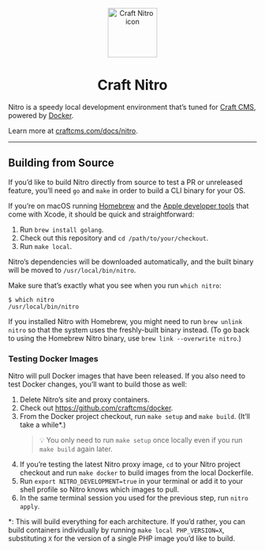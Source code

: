 <p align="center"><img src="resources/craft-nitro.svg" width="100" height="100" alt="Craft Nitro icon"></p>

<h1 align="center">Craft Nitro</h1>

Nitro is a speedy local development environment that’s tuned for [Craft CMS](https://craftcms.com/), powered by [Docker](https://www.docker.com/).

Learn more at [craftcms.com/docs/nitro](https://craftcms.com/docs/nitro/).

---

## Building from Source

If you’d like to build Nitro directly from source to test a PR or unreleased feature, you’ll need `go` and `make` in order to build a CLI binary for your OS.

If you’re on macOS running [Homebrew](https://brew.sh/) and the [Apple developer tools](https://developer.apple.com/xcode/resources/) that come with Xcode, it should be quick and straightforward:

1. Run `brew install golang`.
2. Check out this repository and `cd /path/to/your/checkout`.
3. Run `make local`.

Nitro’s dependencies will be downloaded automatically, and the built binary will be moved to `/usr/local/bin/nitro`.

Make sure that’s exactly what you see when you run `which nitro`:

```
$ which nitro
/usr/local/bin/nitro
```

If you installed Nitro with Homebrew, you might need to run `brew unlink nitro` so that the system uses the freshly-built binary instead. (To go back to using the Homebrew Nitro binary, use `brew link --overwrite nitro`.)

### Testing Docker Images

Nitro will pull Docker images that have been released. If you also need to test Docker changes, you’ll want to build those as well:

1. Delete Nitro’s site and proxy containers.
2. Check out https://github.com/craftcms/docker.
3. From the Docker project checkout, run `make setup` and `make build`. (It’ll take a while*.)
    > 💡 You only need to run `make setup` once locally even if you run `make build` again later.
4. If you’re testing the latest Nitro proxy image, `cd` to your Nitro project checkout and run `make docker` to build images from the local Dockerfile.
5. Run `export NITRO_DEVELOPMENT=true` in your terminal or add it to your shell profile so Nitro knows which images to pull.
6. In the same terminal session you used for the previous step, run `nitro apply`.


*: This will build everything for each architecture. If you’d rather, you can build containers individually by running `make local PHP_VERSION=X`, substituting `X` for the version of a single PHP image you’d like to build.